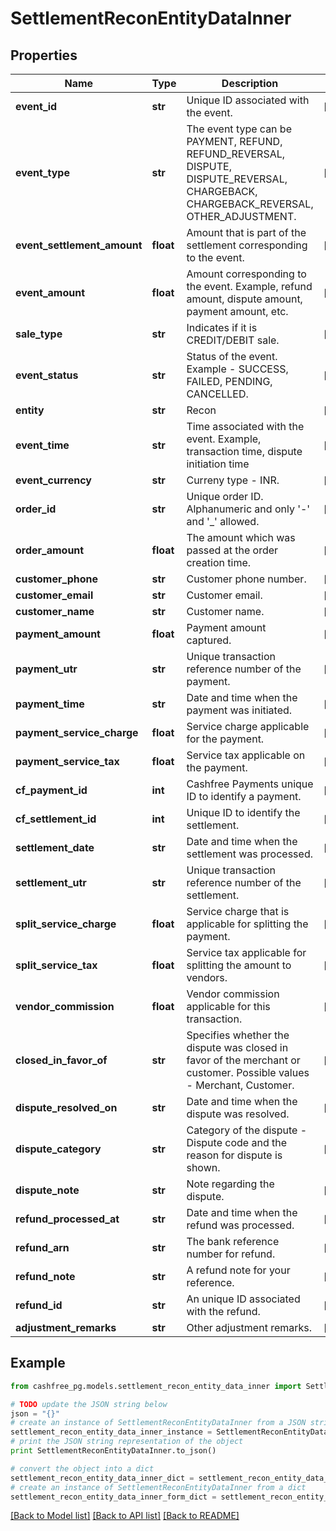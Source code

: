 # SettlementReconEntityDataInner


## Properties
Name | Type | Description | Notes
------------ | ------------- | ------------- | -------------
**event_id** | **str** | Unique ID associated with the event. | [optional] 
**event_type** | **str** | The event type can be PAYMENT, REFUND, REFUND_REVERSAL, DISPUTE, DISPUTE_REVERSAL, CHARGEBACK, CHARGEBACK_REVERSAL, OTHER_ADJUSTMENT. | [optional] 
**event_settlement_amount** | **float** | Amount that is part of the settlement corresponding to the event. | [optional] 
**event_amount** | **float** | Amount corresponding to the event. Example, refund amount, dispute amount, payment amount, etc. | [optional] 
**sale_type** | **str** | Indicates if it is CREDIT/DEBIT sale. | [optional] 
**event_status** | **str** | Status of the event. Example - SUCCESS, FAILED, PENDING, CANCELLED. | [optional] 
**entity** | **str** | Recon | [optional] 
**event_time** | **str** | Time associated with the event. Example, transaction time, dispute initiation time | [optional] 
**event_currency** | **str** | Curreny type - INR. | [optional] 
**order_id** | **str** | Unique order ID. Alphanumeric and only &#39;-&#39; and &#39;_&#39; allowed. | [optional] 
**order_amount** | **float** | The amount which was passed at the order creation time. | [optional] 
**customer_phone** | **str** | Customer phone number. | [optional] 
**customer_email** | **str** | Customer email. | [optional] 
**customer_name** | **str** | Customer name. | [optional] 
**payment_amount** | **float** | Payment amount captured. | [optional] 
**payment_utr** | **str** | Unique transaction reference number of the payment. | [optional] 
**payment_time** | **str** | Date and time when the payment was initiated. | [optional] 
**payment_service_charge** | **float** | Service charge applicable for the payment. | [optional] 
**payment_service_tax** | **float** | Service tax applicable on the payment. | [optional] 
**cf_payment_id** | **int** | Cashfree Payments unique ID to identify a payment. | [optional] 
**cf_settlement_id** | **int** | Unique ID to identify the settlement. | [optional] 
**settlement_date** | **str** | Date and time when the settlement was processed. | [optional] 
**settlement_utr** | **str** | Unique transaction reference number of the settlement. | [optional] 
**split_service_charge** | **float** | Service charge that is applicable for splitting the payment. | [optional] 
**split_service_tax** | **float** | Service tax applicable for splitting the amount to vendors. | [optional] 
**vendor_commission** | **float** | Vendor commission applicable for this transaction. | [optional] 
**closed_in_favor_of** | **str** | Specifies whether the dispute was closed in favor of the merchant or customer. Possible values - Merchant, Customer. | [optional] 
**dispute_resolved_on** | **str** | Date and time when the dispute was resolved. | [optional] 
**dispute_category** | **str** | Category of the dispute - Dispute code and the reason for dispute is shown. | [optional] 
**dispute_note** | **str** | Note regarding the dispute. | [optional] 
**refund_processed_at** | **str** | Date and time when the refund was processed. | [optional] 
**refund_arn** | **str** | The bank reference number for refund. | [optional] 
**refund_note** | **str** | A refund note for your reference. | [optional] 
**refund_id** | **str** | An unique ID associated with the refund. | [optional] 
**adjustment_remarks** | **str** | Other adjustment remarks. | [optional] 

## Example

```python
from cashfree_pg.models.settlement_recon_entity_data_inner import SettlementReconEntityDataInner

# TODO update the JSON string below
json = "{}"
# create an instance of SettlementReconEntityDataInner from a JSON string
settlement_recon_entity_data_inner_instance = SettlementReconEntityDataInner.from_json(json)
# print the JSON string representation of the object
print SettlementReconEntityDataInner.to_json()

# convert the object into a dict
settlement_recon_entity_data_inner_dict = settlement_recon_entity_data_inner_instance.to_dict()
# create an instance of SettlementReconEntityDataInner from a dict
settlement_recon_entity_data_inner_form_dict = settlement_recon_entity_data_inner.from_dict(settlement_recon_entity_data_inner_dict)
```
[[Back to Model list]](../README.md#documentation-for-models) [[Back to API list]](../README.md#documentation-for-api-endpoints) [[Back to README]](../README.md)


